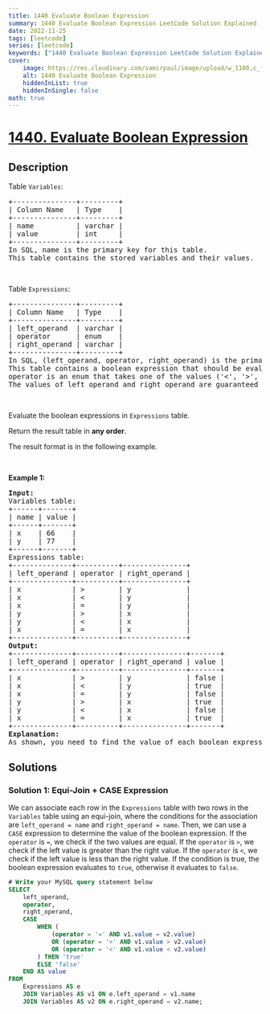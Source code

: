 ```yaml
---
title: 1440 Evaluate Boolean Expression
summary: 1440 Evaluate Boolean Expression LeetCode Solution Explained
date: 2022-11-25
tags: [leetcode]
series: [leetcode]
keywords: ["1440 Evaluate Boolean Expression LeetCode Solution Explained in all languages", "1440 Evaluate Boolean Expression", "LeetCode", "leetcode solution in Python3 C++ Java Go PHP Ruby Swift TypeScript Rust C# JavaScript C", "GeeksforGeeks", "InterviewBit", "Coding Ninjas", "HackerRank", "HackerEarth", "CodeChef", "TopCoder", "AlgoExpert", "freeCodeCamp", "Codeforces", "GitHub", "AtCoder", "Samir Paul"]
cover:
    image: https://res.cloudinary.com/samirpaul/image/upload/w_1100,c_fit,co_rgb:FFFFFF,l_text:Arial_75_bold:1440 Evaluate Boolean Expression - Solution Explained/problem-solving.webp
    alt: 1440 Evaluate Boolean Expression
    hiddenInList: true
    hiddenInSingle: false
math: true
---
```



# [1440. Evaluate Boolean Expression](https://leetcode.com/problems/evaluate-boolean-expression)


## Description

<p>Table <code>Variables</code>:</p>

<pre>
+---------------+---------+
| Column Name   | Type    |
+---------------+---------+
| name          | varchar |
| value         | int     |
+---------------+---------+
In SQL, name is the primary key for this table.
This table contains the stored variables and their values.
</pre>

<p>&nbsp;</p>

<p>Table <code>Expressions</code>:</p>

<pre>
+---------------+---------+
| Column Name   | Type    |
+---------------+---------+
| left_operand  | varchar |
| operator      | enum    |
| right_operand | varchar |
+---------------+---------+
In SQL, (left_operand, operator, right_operand) is the primary key for this table.
This table contains a boolean expression that should be evaluated.
operator is an enum that takes one of the values (&#39;&lt;&#39;, &#39;&gt;&#39;, &#39;=&#39;)
The values of left_operand and right_operand are guaranteed to be in the Variables table.
</pre>

<p>&nbsp;</p>

<p>Evaluate the boolean expressions in <code>Expressions</code> table.</p>

<p>Return the result table in <strong>any order</strong>.</p>

<p>The result format is in the following example.</p>

<p>&nbsp;</p>
<p><strong class="example">Example 1:</strong></p>

<pre>
<strong>Input:</strong> 
Variables table:
+------+-------+
| name | value |
+------+-------+
| x    | 66    |
| y    | 77    |
+------+-------+
Expressions table:
+--------------+----------+---------------+
| left_operand | operator | right_operand |
+--------------+----------+---------------+
| x            | &gt;        | y             |
| x            | &lt;        | y             |
| x            | =        | y             |
| y            | &gt;        | x             |
| y            | &lt;        | x             |
| x            | =        | x             |
+--------------+----------+---------------+
<strong>Output:</strong> 
+--------------+----------+---------------+-------+
| left_operand | operator | right_operand | value |
+--------------+----------+---------------+-------+
| x            | &gt;        | y             | false |
| x            | &lt;        | y             | true  |
| x            | =        | y             | false |
| y            | &gt;        | x             | true  |
| y            | &lt;        | x             | false |
| x            | =        | x             | true  |
+--------------+----------+---------------+-------+
<strong>Explanation:</strong> 
As shown, you need to find the value of each boolean expression in the table using the variables table.
</pre>

## Solutions

### Solution 1: Equi-Join + CASE Expression

We can associate each row in the `Expressions` table with two rows in the `Variables` table using an equi-join, where the conditions for the association are `left_operand = name` and `right_operand = name`. Then, we can use a `CASE` expression to determine the value of the boolean expression. If the `operator` is `=`, we check if the two values are equal. If the `operator` is `>`, we check if the left value is greater than the right value. If the `operator` is `<`, we check if the left value is less than the right value. If the condition is true, the boolean expression evaluates to `true`, otherwise it evaluates to `false`.

<!-- tabs:start -->

```sql
# Write your MySQL query statement below
SELECT
    left_operand,
    operator,
    right_operand,
    CASE
        WHEN (
            (operator = '=' AND v1.value = v2.value)
            OR (operator = '>' AND v1.value > v2.value)
            OR (operator = '<' AND v1.value < v2.value)
        ) THEN 'true'
        ELSE 'false'
    END AS value
FROM
    Expressions AS e
    JOIN Variables AS v1 ON e.left_operand = v1.name
    JOIN Variables AS v2 ON e.right_operand = v2.name;
```

<!-- tabs:end -->

<!-- end -->
